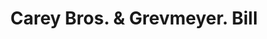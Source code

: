 ---
doi: 10.7916/D8W96NBT
date_other: '1890'
date_other_textual: 1890-1899
form: printed ephemera
genre:
- Invoices
name:
- Carey Bros. & Grevmeyer
object_in_context_url: https://biggert.cul.columbia.edu/items/view/ave_biggert_01389
subject_hierarchical_geographic:
- Philadelphia, Pennsylvania, United States
subject_name:
- Carey Bros. & Grevmeyer
title: Carey Bros. & Grevmeyer. Bill
sort_title: Carey Bros. & Grevmeyer. Bill
call_number: ave_biggert_01389
coordinates:
- 40.00944444444445,-75.13333333333334
pid: ave_biggert_01389
identifiers: ave_biggert_01389
thumbnail: https://derivativo-2.library.columbia.edu/iiif/2/ldpd:344521/full/!256,256/0/native.jpg
permalink: "/biggert/ave_biggert_01389/"
layout: iiif-image-page
---